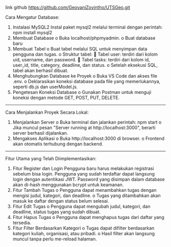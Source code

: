 link github https://github.com/GeovaniZovintho/UTSGeo.git

Cara Mengatur Database:
1.	Instalasi MySQL2
Instal paket mysql2 melalui terminal dengan perintah: npm install mysql2
2.	Membuat Database
o	Buka localhost/phpmyadmin.
o	Buat database baru
3.	Membuat Tabel
o	Buat tabel melalui SQL untuk menyimpan data pengguna dan tugas.
o	Struktur tabel:
	Tabel user: terdiri dari kolom uid, username, dan password.
	Tabel tasks: terdiri dari kolom id, user_id, title, category, deadline, dan status.
o	Setelah eksekusi SQL, tabel akan berhasil dibuat.
4.	Menghubungkan Database ke Proyek
o	Buka VS Code dan akses file .env.
o	Deklarasikan koneksi database pada file yang memerlukannya, seperti db.js dan userModel.js.
5.	Pengetesan Koneksi Database
o	Gunakan Postman untuk menguji koneksi dengan metode GET, POST, PUT, DELETE.
________________________________________
Cara Menjalankan Proyek Secara Lokal:
1.	Menjalankan Server
o	Buka terminal dan jalankan perintah: npm start
o	Jika muncul pesan "Server running at http://localhost:3000", berarti server berhasil dijalankan.
2.	Mengakses Aplikasi
o	Buka http://localhost:3000 di browser.
o	Frontend akan otomatis terhubung dengan backend.
________________________________________
Fitur Utama yang Telah Diimplementasikan:
1.	Fitur Register dan Login
Pengguna baru harus melakukan registrasi sebelum bisa login.
Pengguna yang sudah terdaftar dapat langsung login dengan autentikasi JWT.
Password yang disimpan dalam database akan di-hash menggunakan bcrypt untuk keamanan.
2.	Fitur Tambah Tugas 
o	Pengguna dapat menambahkan tugas dengan mengisi judul, kategori, dan deadline.
o	Tugas yang ditambahkan akan masuk ke daftar dengan status belum selesai.
3.	Fitur Edit Tugas
o	Pengguna dapat mengubah judul, kategori, dan deadline, status tugas yang sudah dibuat.
4.	Fitur Hapus Tugas 
o	Pengguna dapat menghapus tugas dari daftar yang tersedia.
5.	Fitur Filter Berdasarkan Kategori
o	Tugas dapat difilter berdasarkan kategori kuliah, organisasi, atau pribadi.
o	Hasil filter akan langsung muncul tanpa perlu me-reload halaman.